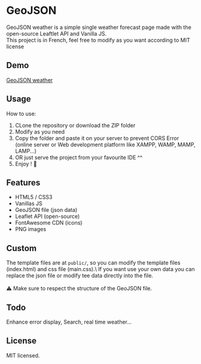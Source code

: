 # GeoJSON

GeoJSON weather is a simple single weather forecast page made with the open-source Leaftlet API and Vanilla JS.\
This project is in French, feel free to modify as you want according to MIT license

## Demo

[GeoJSON weather](http://project-geojson.abdelhamid-benmeziane.com/)

## Usage

How to use:

1. CLone the repository or download the ZIP folder
2. Modify as you need
3. Copy the folder and paste it on your server to prevent CORS Error (online server or Web development platform like XAMPP, WAMP, MAMP, LAMP...)
4. OR just serve the project from your favourite IDE ^^
5. Enjoy ! :metal:

## Features

* HTML5 / CSS3
* Vanillas JS
* GeoJSON file (json data)
* Leaflet API (open-source)
* FontAwesome CDN (icons)
* PNG images

## Custom

The template files are at `public/`, so you can modify the template files (index.html) and css file (main.css).\ 
If you want use your own data you can replace the json file or modify tee data directly into the file.\
\
:warning: Make sure to respect the structure of the GeoJSON file.

## Todo

Enhance error display, Search, real time weather...

## License

MIT licensed.